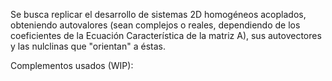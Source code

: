 Se busca replicar el desarrollo de sistemas 2D homogéneos acoplados, obteniendo autovalores (sean complejos o reales, dependiendo de los coeficientes de la Ecuación Característica de la matriz A), sus autovectores y las nulclinas que "orientan" a éstas.

Complementos usados (WIP):



